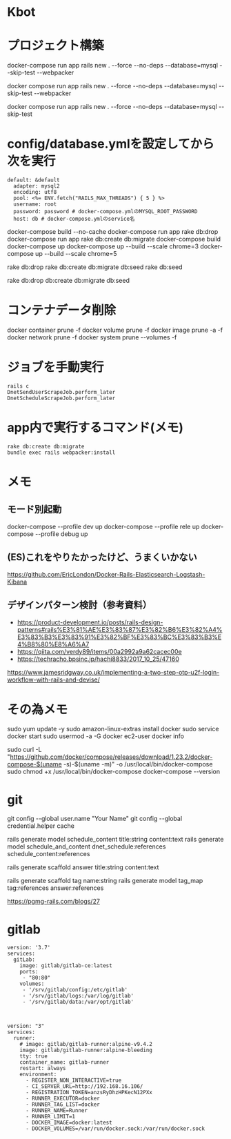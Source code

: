 # Kbot

# プロジェクト構築
docker-compose run app rails new . --force --no-deps --database=mysql --skip-test --webpacker

docker compose run app rails new . --force --no-deps --database=mysql --skip-test --webpacker

docker compose run app rails new . --force --no-deps --database=mysql --skip-test 

# config/database.ymlを設定してから次を実行
```
default: &default
  adapter: mysql2
  encoding: utf8
  pool: <%= ENV.fetch("RAILS_MAX_THREADS") { 5 } %>
  username: root
  password: password # docker-compose.ymlのMYSQL_ROOT_PASSWORD
  host: db # docker-compose.ymlのservice名
```

docker-compose build --no-cache
docker-compose run app rake db:drop
docker-compose run app rake db:create db:migrate
docker-compose build
docker-compose up
docker-compose up --build --scale chrome=3
docker-compose up --build --scale chrome=5

rake db:drop
rake db:create db:migrate db:seed
rake db:seed

rake db:drop db:create db:migrate db:seed

# コンテナデータ削除
docker container prune -f
docker volume prune -f
docker image prune -a -f
docker network prune -f
docker system prune --volumes -f



# ジョブを手動実行
```
rails c
DnetSendUserScrapeJob.perform_later
DnetScheduleScrapeJob.perform_later

```

# app内で実行するコマンド(メモ)
```
rake db:create db:migrate
bundle exec rails webpacker:install
```

# メモ
## モード別起動
docker-compose --profile dev up
docker-compose --profile rele up
docker-compose --profile debug up


## (ES)これをやりたかったけど、うまくいかない
https://github.com/EricLondon/Docker-Rails-Elasticsearch-Logstash-Kibana

## デザインパターン検討（参考資料）
- https://product-development.io/posts/rails-design-patterns#rails%E3%81%AE%E3%83%87%E3%82%B6%E3%82%A4%E3%83%B3%E3%83%91%E3%82%BF%E3%83%BC%E3%83%B3%E4%B8%80%E8%A6%A7
- https://qiita.com/verdy89/items/00a2992a9a62cacec00e
- https://techracho.bpsinc.jp/hachi8833/2017_10_25/47160


https://www.jamesridgway.co.uk/implementing-a-two-step-otp-u2f-login-workflow-with-rails-and-devise/




# その為メモ
sudo yum update -y
sudo amazon-linux-extras install docker
sudo service docker start
sudo usermod -a -G docker ec2-user
docker info


sudo curl -L "https://github.com/docker/compose/releases/download/1.23.2/docker-compose-$(uname -s)-$(uname -m)" -o /usr/local/bin/docker-compose
sudo chmod +x /usr/local/bin/docker-compose
docker-compose --version


# git
git config --global user.name "Your Name"
git config --global credential.helper cache


rails generate model schedule_content title:string content:text
rails generate model schedule_and_content dnet_schedule:references schedule_content:references


rails generate scaffold answer title:string content:text



rails generate scaffold tag name:string
rails generate model tag_map tag:references answer:references

https://pgmg-rails.com/blogs/27

# gitlab
```
version: '3.7'
services:
  gitLab:
    image: gitlab/gitlab-ce:latest
    ports:
     - "80:80"
    volumes:
     - '/srv/gitlab/config:/etc/gitlab'
     - '/srv/gitlab/logs:/var/log/gitlab'
     - '/srv/gitlab/data:/var/opt/gitlab'



version: "3"
services:
  runner:
    # image: gitlab/gitlab-runner:alpine-v9.4.2
    image: gitlab/gitlab-runner:alpine-bleeding
    tty: true
    container_name: gitlab-runner
    restart: always
    environment:
      - REGISTER_NON_INTERACTIVE=true
      - CI_SERVER_URL=http://192.168.16.106/
      - REGISTRATION_TOKEN=anzsRyDhzHPKecN12PXx
      - RUNNER_EXECUTOR=docker
      - RUNNER_TAG_LIST=docker
      - RUNNER_NAME=Runner
      - RUNNER_LIMIT=1
      - DOCKER_IMAGE=docker:latest
      - DOCKER_VOLUMES=/var/run/docker.sock:/var/run/docker.sock
```
